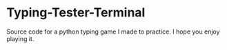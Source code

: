 # Typing-Tester-Terminal
Source code for a python typing game I made to practice. I hope you enjoy playing it.
